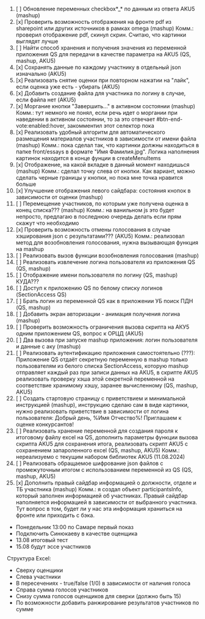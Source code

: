 1. [ ] Обновление переменных checkbox*\_* по данным из ответа AKU5 (mashup)
2. [x] Проверить возможность отображения на фронте pdf из sharepoint или других источников в рамках omega (mashup)
       Комм.: проверил отображение pdf, скинул скрин. Считаю, что картинки выглядят лучше
3. [ ] Найти способ хранения и получения значения из переменной приложения QS для передачи в качестве параметра на AKU5 (QS, mashup, AKU5)
4. [x] Сохранять данные по каждому участнику в отдельный json изначально (AKU5)
5. [x] Реализовать снятие оценки при повторном нажатии на "лайк", если оценка уже есть - убирать (AKU5)
6. [x] Добавить создание файла для участника по логину в случае, если файла нет
       (AKU5)
7. [x] Моргание кнопки "Завершить..." в активном состоянии (mashup)
       Комм.: тут немного не понял, если речь идет о моргании при наведении в активном состоянии, то
       за это отвечает #btn-end-vote:enabled:hover, закомментил этот селектор пока
8. [x] Реализовать удобный алгоритм для автоматического размещения материалов участников в зависимости от имени файла (mashup)
       Комм.: пока сделал так, что картинки должны находиться в папке front/essays в формате "Имя Фамилия.jpg".
       Логика наполнения картинок находится в конце фунции в createMenuItems
9. [x] Отображение, на какой вкладке в данный момент находишься (mashup)
       Комм.: сделал точку слева от кнопки. Как вариант, можно сделать черные границы у кнопки, но пока мне точка нравится больше
10. [x] Улучшение отображения левого сайдбара: состояния кнопок в зависимости от оценки (mashup)
11. [ ] Перемещение участников, по которым уже получена оценка в конец списка??? (mashup)
        Комм.: на ванильном js это будет непросто, предлагаю в последнюю очередь делать если прям скажут что необходимо
12. [x] Проверить возможность отмены голосования в случае хэширования json с результатами??? (AKU5)
        Комм.: реализовал метод для возобновления голосования, нужна вызывающая функция на mashup
13. [ ] Реализовать вызов функции возобновления голосования (mashup)
14. [ ] Реализовать извлечение логина пользователя из приложения QS (QS, mashup)
15. [ ] Отображение имени пользователя по логину (QS, mashup) КУДА???
16. [ ] Доступ к приложению QS по белому списку логинов (SectionAccess QS)
17. [ ] Брать логин из переменной QS как в приложении УБ поиск ПДН (QS, mashup)
18. [ ] Добавить экран авторизации - анимация получения логина (mashup)
19. [ ] Проверить возможность ограничения вызова скрипта на АКУ5 одним приложением QS, вопрос к ОРЦД (AKU5)
20. [ ] Два вызова при запуске mashup приложения: логин пользователя и данные с аку (mashup)
21. [ ] Реализовать аутентификацию приложения самостоятельно (???):
        Приложение QS отдаёт секретную переменную в mashup только пользователям
        из белого списка SectionAccess, которую mashup отправляет каждый раз при
        записи данных на AKU5, в скрипте AKU5 реализовать проверку хэша этой
        секретной переменной на соответствие хранимому хэшу, заранее
        вычисленному (QS, mashup, AKU5)
22. [ ] Создать стартовую страницу с приветствием и минимальной инструкцией (mashup), инструкцию сделаю сам в виде картинки, нужно реализовать приветствие в 
        зависимости от логина пользователя: Добрый день, %Имя Отчество%! Приглашаем к оценке конкурсантов!
23. [ ] Реализовать хранение переменной для создания пароля к итоговому файлу excel на QS, дополнить параметры функции вызова скрипта AKU5 для сохранения
        итога, реализовать скрипт AKU5 с сохранением запароленного excel (QS, mashup, AKU5)
        Комм.: нереализуемо с текущим набором библиотек AKU5 (11.08.2024)
24. [ ] Реализовать обращаемое шифрование json файлов с промежуточным итогом с использованием переменной из QS (QS, mashup, AKU5)
25. [x] Дополнить правый сайдбар информацией о должности, отделе и ТБ участника (mashup)
        Комм.: я создал объект participantsInfo, который заполнен информацией об участниках.
        Правый сайдбар наполняется информацией в зависимости от выбранного участника. Тут вопрос в том, будет ли у нас эта информация
        храниться на фронте или приходить с бэка.

- Понедельник 13:00 по Самаре первый показ
- Подключить Синюкаеву в качестве оценщика
- 13.08 итоговый тест
- 15.08 будут эссе участников

Структура Excel:

- Сверху оценщики
- Слева участники
- В пересечениях - true/false (1/0) в зависимости от наличия голоса
- Справа сумма голосов участников
- Снизу сумма голосов оценщиков для сверки (должно быть 15)
- По возможности добавить ранжирование результатов участников по сумме
